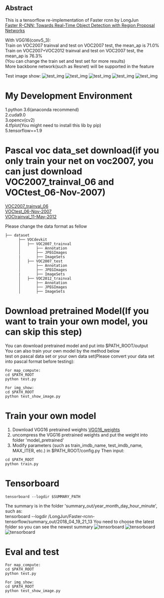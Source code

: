 
## Abstract
This is a tensorflow re-implementation of Faster rcnn by LongJun<br>
[Faster R-CNN: Towards Real-Time Object Detection with Region Proposal Networks](https://arxiv.org/abs/1506.01497)<br>

With VGG16(conv5_3):<br>
Train on VOC2007 trainval and test on VOC2007 test, the mean_ap is 71.0%<br>
Train on VOC2007+VOC2012 trainval and test on VOC2007 test, the mean_ap is 76.3%<br>
(You can change the train set and test set for more results)<br>
More backbone network(such as Resnet) will be supported in the feature

Test image show:
![test_img](https://github.com/LongJun123456/Faster-rcnn-tensorflow/blob/master/test_img/87.jpg)
![test_img](https://github.com/LongJun123456/Faster-rcnn-tensorflow/blob/master/test_img/39.jpg)
![test_img](https://github.com/LongJun123456/Faster-rcnn-tensorflow/blob/master/test_img/9.jpg)
![test_img](https://github.com/LongJun123456/Faster-rcnn-tensorflow/blob/master/test_img/138.jpg)
![test_img](https://github.com/LongJun123456/Faster-rcnn-tensorflow/blob/master/test_img/140.jpg)
# My Development Environment
1.python 3.6(anaconda recommend)<br>
2.cuda9.0<br>
3.opencv(cv2)<br>
4.tfplot(You might need to install this lib by pip)<br>
5.tensorflow==1.9<br>

# Pascal voc data_set download(if you only train your net on voc2007, you can just download VOC2007_trainval_06 and VOCtest_06-Nov-2007)
[VOC2007_trainval_06](http://host.robots.ox.ac.uk/pascal/VOC/voc2007/VOCtrainval_06-Nov-2007.tar)<br>
[VOCtest_06-Nov-2007](http://host.robots.ox.ac.uk/pascal/VOC/voc2007/VOCtest_06-Nov-2007.tar)<br>
[VOCtrainval_11-May-2012](http://host.robots.ox.ac.uk/pascal/VOC/voc2012/VOCtrainval_11-May-2012.tar)<br>

Please change the data format as fellow 
```
├── dataset
      ├── VOCdevkit
      │   ├── VOC2007_trainval
      │       ├── Annotation
      │       ├── JPEGImages
      |       ├── ImageSets
      │   ├── VOC2007_test
      │       ├── Annotation
      │       ├── JPEGImages
      |       ├── ImageSets
      │   ├── VOC2012_trainval
      │       ├── Annotation
      │       ├── JPEGImages
      │       ├── ImageSets
```
# Download pretrained Model(If you want to train your own model, you can skip this step)
You can download pretrained model and put into $PATH_ROOT/output<br>
You can also train your own model by the method below<br>
test on pascal data set or your own data set(Please convert your data set into pascal format before testing):<br>
```
For map_compute:
cd $PATH_ROOT
python test.py
```
```
For img_show:
cd $PATH_ROOT
python test_show_image.py
```
# Train your own model
1. Download VGG16 pretrained weights [VGG16_weights](http://download.tensorflow.org/models/vgg_16_2016_08_28.tar.gz)
2. uncompress the VGG16 pretrained weights and put the weight into folder 'model_pretrained'
3. Modify parameters (such as train_imdb_name, test_imdb_name, MAX_ITER, etc.) in $PATH_ROOT/config.py
Then input:
```
cd $PATH_ROOT
python train.py
```

# Tensorboard
```
tensorboard --logdir $SUMMARY_PATH
```
The summary is in the folder 'summary_out/year_month_day_hour_minute', such as:<br>
tensorboard --logdir /LongJun/Faster-rcnn-tensorflow/summary_out/2018_04_19_21_13   You need to choose the latest folder so you can see the newest summary
![tensorboard](https://github.com/LongJun123456/Faster-rcnn-tensorflow/blob/master/test_img/11.png)
![tensorboard](https://github.com/LongJun123456/Faster-rcnn-tensorflow/blob/master/test_img/22.png)
![tensorboard](https://github.com/LongJun123456/Faster-rcnn-tensorflow/blob/master/test_img/33.png)

# Eval and test
```
For map_compute:
cd $PATH_ROOT
python test.py
```
```
For img_show:
cd $PATH_ROOT
python test_show_image.py
```



